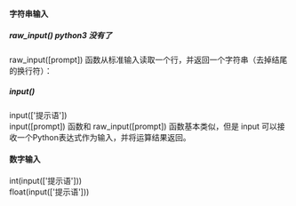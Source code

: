 #### 字符串输入
##### raw_input() python3 没有了
raw_input([prompt]) 函数从标准输入读取一个行，并返回一个字符串（去掉结尾的换行符）：

##### input()  
input(['提示语'])  
input([prompt]) 函数和 raw_input([prompt]) 函数基本类似，但是 input 可以接收一个Python表达式作为输入，并将运算结果返回。


#### 数字输入
int(input(['提示语']))   
float(input(['提示语']))


